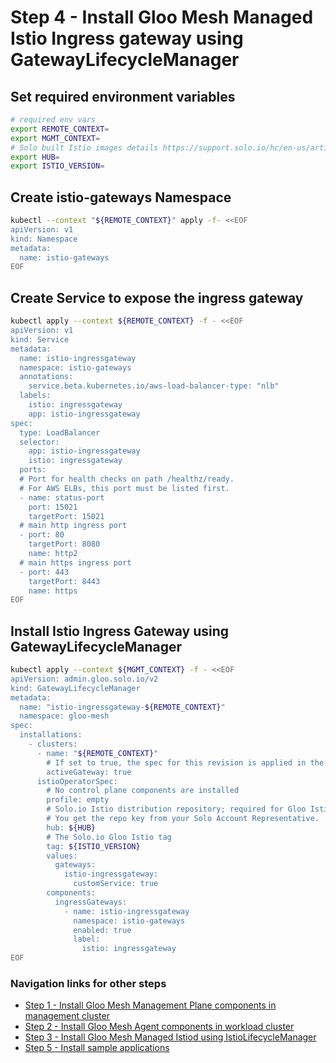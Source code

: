 # Step 4 - Install Gloo Mesh Managed Istio Ingress gateway using GatewayLifecycleManager

## Set required environment variables

```bash
# required env vars
export REMOTE_CONTEXT=
export MGMT_CONTEXT=
# Solo built Istio images details https://support.solo.io/hc/en-us/articles/4414409064596
export HUB=
export ISTIO_VERSION=
```

## Create istio-gateways Namespace
```bash
kubectl --context "${REMOTE_CONTEXT}" apply -f- <<EOF
apiVersion: v1
kind: Namespace
metadata:
  name: istio-gateways
EOF
```

## Create Service to expose the ingress gateway

```bash
kubectl apply --context ${REMOTE_CONTEXT} -f - <<EOF
apiVersion: v1
kind: Service
metadata:
  name: istio-ingressgateway
  namespace: istio-gateways
  annotations:
    service.beta.kubernetes.io/aws-load-balancer-type: "nlb"
  labels:
    istio: ingressgateway
    app: istio-ingressgateway
spec:
  type: LoadBalancer
  selector:
    app: istio-ingressgateway
    istio: ingressgateway
  ports:
  # Port for health checks on path /healthz/ready.
  # For AWS ELBs, this port must be listed first.
  - name: status-port
    port: 15021
    targetPort: 15021
  # main http ingress port
  - port: 80
    targetPort: 8080
    name: http2
  # main https ingress port
  - port: 443
    targetPort: 8443
    name: https
EOF
```

## Install Istio Ingress Gateway using GatewayLifecycleManager
```bash
kubectl apply --context ${MGMT_CONTEXT} -f - <<EOF
apiVersion: admin.gloo.solo.io/v2
kind: GatewayLifecycleManager
metadata:
  name: "istio-ingressgateway-${REMOTE_CONTEXT}"
  namespace: gloo-mesh
spec:
  installations:
    - clusters:
      - name: "${REMOTE_CONTEXT}"
        # If set to true, the spec for this revision is applied in the cluster
        activeGateway: true
      istioOperatorSpec:
        # No control plane components are installed
        profile: empty
        # Solo.io Istio distribution repository; required for Gloo Istio.
        # You get the repo key from your Solo Account Representative.
        hub: ${HUB}
        # The Solo.io Gloo Istio tag
        tag: ${ISTIO_VERSION}
        values:
          gateways:
            istio-ingressgateway:
              customService: true
        components:
          ingressGateways:
            - name: istio-ingressgateway
              namespace: istio-gateways
              enabled: true
              label:
                istio: ingressgateway
EOF
```

### Navigation links for other steps

* [Step 1 - Install Gloo Mesh Management Plane components in management cluster](./step-1-install-gm-mgmt-server-in-mgmt-cluster.md)
* [Step 2 - Install Gloo Mesh Agent components in workload cluster](./step-2-install-gm-agent.md)
* [Step 3 - Install Gloo Mesh Managed Istiod using IstioLifecycleManager](./step-3-install-istio-with-ILM.md)
* [Step 5 - Install sample applications](./step-5-sample-app.md)
